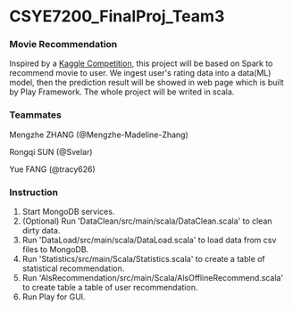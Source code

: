 # CSYE7200_FinalProj_Team3
### Movie Recommendation

Inspired by a [Kaggle Competition](https://www.kaggle.com/grouplens/movielens-20m-dataset), this project will be based on Spark to recommend movie to user. We ingest user's rating data into a data(ML) model, then the prediction result will be showed in web page which is built by Play Framework. The whole project will be writed in scala.

### Teammates

Mengzhe ZHANG (@Mengzhe-Madeline-Zhang)

Rongqi SUN (@Svelar)

Yue FANG (@tracy626)

### Instruction

1. Start MongoDB services.
2. (Optional) Run 'DataClean/src/main/scala/DataClean.scala' to clean dirty data.
3. Run 'DataLoad/src/main/scala/DataLoad.scala' to load data from csv files to MongoDB.
4. Run 'Statistics/src/main/Scala/Statistics.scala' to create a table of statistical recommendation.
5. Run 'AlsRecommendation/src/main/Scala/AlsOfflineRecommend.scala' to create table a table of user recommendation.
6. Run Play for GUI.

